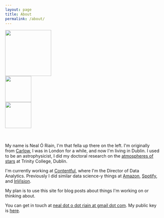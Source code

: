 ```yaml
---
layout: page
title: About
permalink: /about/
---
```


<div class="figrow">
<div class="figcolumn">
  <img src="/images/n-o-r/me.png" style="width:150px">
</div>
<div class="figcolumn">
<div class="figrow">
  <a href="https://twitter.com/neal_o_r"><img src="/images/n-o-r/twitter-logo.jpg" style="width:85px"></a>
</div>
<div class="figrow">
  <a href="https://github.com/neal-o-r"><img src="/images/n-o-r/GitHubMark.png" style="width:85px"></a>
</div>
</div>
</div>


<br>
<br>

My name is Neal Ó Riain, I'm that fella up there on the left. I'm originally from [Carlow](https://ga.wikipedia.org/wiki/Ceatharlach), I was in London for a while, and now I'm living in Dublin. I used to be an astrophysicist, I did my doctoral research on the [atmospheres of stars](http://www.tara.tcd.ie/handle/2262/85162) at Trinity College, Dublin.

I'm currently working at [Contentful](https://www.contentful.com/), where I'm the Director of Data Analytics. Previously I did similar data science-y things at [Amazon](amazon.com), [Spotify](spotify.com), and [InVision](https://www.invisionapp.com/). 


My plan is to use this site for blog posts about things I'm working on or thinking about.

You can get in touch at [neal dot o dot riain at gmail dot com](mailto:neal.o.riain@gmail.com). My public key is [here](/images/n-o-r/public.key).
